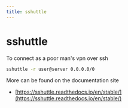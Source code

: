 ```yaml
---
title: sshuttle
---
```


# sshuttle

To connect as a poor man's vpn over ssh

```bash
sshuttle -r user@server 0.0.0.0/0
```

More can be found on the documentation site

* [https://sshuttle.readthedocs.io/en/stable/](https://sshuttle.readthedocs.io/en/stable/)
